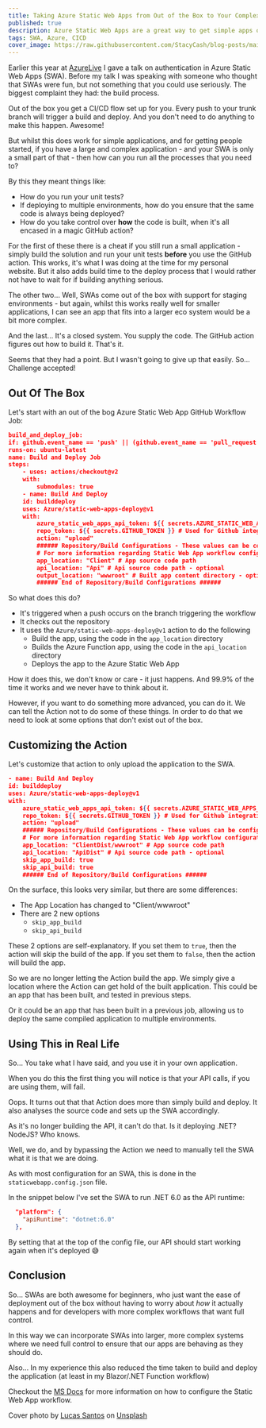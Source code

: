 ```yaml
---
title: Taking Azure Static Web Apps from Out of the Box to Your Complex Pipelines
published: true
description: Azure Static Web Apps are a great way to get simple apps out to the web. But with a little fine tuning you can also take control of the buiold and deploy process to integrate with more complex pipelines!
tags: SWA, Azure, CICD
cover_image: https://raw.githubusercontent.com/StacyCash/blog-posts/main/azure/2022/swa-custom-deploy/cover-image.jpg
---
```


Earlier this year at [AzureLive](https://azurelive.nl) I gave a talk on authentication in Azure Static Web Apps (SWA). Before my talk I was speaking with someone who thought that SWAs were fun, but not something that you could use seriously. The biggest complaint they had: the build process.

Out of the box you get a CI/CD flow set up for you. Every push to your trunk branch will trigger a build and deploy. And you don't need to do anything to make this happen. Awesome!

But whilst this does work for simple applications, and for getting people started, if you have a large and complex application - and your SWA is only a small part of that - then how can you run all the processes that you need to?

By this they meant things like:

* How do you run your unit tests?
* If deploying to multiple environments, how do you ensure that the same code is always being deployed?
* How do you take control over **how** the code is built, when it's all encased in a magic GitHub action?

For the first of these there is a cheat if you still run a small application - simply build the solution and run your unit tests **before** you use the GitHub action. This works, it's what I was doing at the time for my personal website. But it also adds build time to the deploy process that I would rather not have to wait for if building anything serious.

The other two... Well, SWAs come out of the box with support for staging environments - but again, whilst this works really well for smaller applications, I can see an app that fits into a larger eco system would be a bit more complex.

And the last... It's a closed system. You supply the code. The GitHub action figures out how to build it. That's it.

Seems that they had a point. But I wasn't going to give up that easily. So... Challenge accepted!

## Out Of The Box

Let's start with an out of the bog Azure Static Web App GitHub Workflow Job:

```json
build_and_deploy_job:
if: github.event_name == 'push' || (github.event_name == 'pull_request' && github.event.action != 'closed')
runs-on: ubuntu-latest
name: Build and Deploy Job
steps:
    - uses: actions/checkout@v2
    with:
        submodules: true
    - name: Build And Deploy
    id: builddeploy
    uses: Azure/static-web-apps-deploy@v1
    with:
        azure_static_web_apps_api_token: ${{ secrets.AZURE_STATIC_WEB_APPS_API_TOKEN_AMBITIOUS_GROUND_011396E03 }}
        repo_token: ${{ secrets.GITHUB_TOKEN }} # Used for Github integrations (i.e. PR comments)
        action: "upload"
        ###### Repository/Build Configurations - These values can be configured to match your app requirements. ######
        # For more information regarding Static Web App workflow configurations, please visit: https://aka.ms/swaworkflowconfig
        app_location: "Client" # App source code path
        api_location: "Api" # Api source code path - optional
        output_location: "wwwroot" # Built app content directory - optional
        ###### End of Repository/Build Configurations ######
```

So what does this do?

* It's triggered when a push occurs on the branch triggering the workflow
* It checks out the repository
* It uses the `Azure/static-web-apps-deploy@v1` action to do the following
  * Build the app, using the code in the `app_location` directory
  * Builds the Azure Function app, using the code in the `api_location` directory
  * Deploys the app to the Azure Static Web App

How it does this, we don't know or care - it just happens. And 99.9% of the time it works and we never have to think about it.

However, if you want to do something more advanced, you can do it. We can tell the Action not to do some of these things. In order to do that we need to look at some options that don't exist out of the box.

## Customizing the Action

Let's customize that action to only upload the application to the SWA.

```json
- name: Build And Deploy
id: builddeploy
uses: Azure/static-web-apps-deploy@v1
with:
    azure_static_web_apps_api_token: ${{ secrets.AZURE_STATIC_WEB_APPS_API_TOKEN_YELLO_RIVER_13413E103 }}
    repo_token: ${{ secrets.GITHUB_TOKEN }} # Used for Github integrations (i.e. PR comments)
    action: "upload"
    ###### Repository/Build Configurations - These values can be configured to match you app requirements. ######
    # For more information regarding Static Web App workflow configurations, please visit: https://aka.ms/swaworkflowconfig
    app_location: "ClientDist/wwwroot" # App source code path
    api_location: "ApiDist" # Api source code path - optional
    skip_app_build: true
    skip_api_build: true
    ###### End of Repository/Build Configurations ######
```

On the surface, this looks very similar, but there are some differences:

* The App Location has changed to "Client/wwwroot"
* There are 2 new options
  * `skip_app_build`
  * `skip_api_build`

These 2 options are self-explanatory. If you set them to `true`, then the action will skip the build of the app. If you set them to `false`, then the action will build the app.

So we are no longer letting the Action build the app. We simply give a location where the Action can get hold of the built application. This could be an app that has been built, and tested in previous steps.

Or it could be an app that has been built in a previous job, allowing us to deploy the same compiled application to multiple environments.

## Using This in Real Life

So... You take what I have said, and you use it in your own application.

When you do this the first thing you will notice is that your API calls, if you are using them, will fail.

Oops. It turns out that that Action does more than simply build and deploy. It also analyses the source code and sets up the SWA accordingly.

As it's no longer building the API, it can't do that. Is it deploying .NET? NodeJS? Who knows.

Well, we do, and by bypassing the Action we need to manually tell the SWA what it is that we are doing.

As with most configuration for an SWA, this is done in the `staticwebapp.config.json` file.

In the snippet below I've set the SWA to run .NET 6.0 as the API runtime:

```json
  "platform": {
    "apiRuntime": "dotnet:6.0"
  },
```

By setting that at the top of the config file, our API should start working again when it's deployed 😅

## Conclusion

So... SWAs are both awesome for beginners, who just want the ease of deployment out of the box without having to worry about *how* it actually happens and for developers with more complex workflows that want full control.

In this way we can incorporate SWAs into larger, more complex systems where we need full control to ensure that our apps are behaving as they should do.

Also... In my experience this also reduced the time taken to build and deploy the application (at least in my Blazor/.NET Function workflow)

Checkout the [MS Docs](https://docs.microsoft.com/en-us/azure/static-web-apps/build-configuration?tabs=github-actions) for more information on how to configure the Static Web App workflow.

Cover photo by [Lucas Santos](https://unsplash.com/@_staticvoid?utm_source=unsplash&utm_medium=referral&utm_content=creditCopyText) on [Unsplash](https://unsplash.com/s/photos/complex?utm_source=unsplash&utm_medium=referral&utm_content=creditCopyText)
